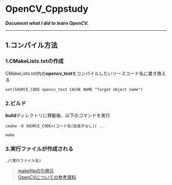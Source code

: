 # OpenCV_Cppstudy
***Document what I did to learn OpenCV.***
___
## 1.コンパイル方法
  ### 1.CMakeLists.txtの作成  
  CMakeLists.txt内の**opencv_test**をコンパイルしたいソースコード名に書き換える  
  ```  
  set(SOURCE_CODE opencv_test CACHE NAME "Target object name")
  ```
  ### 2.ビルド  
  **build**ディレクトリに移動後、以下のコマンドを実行
  ```
  cmake -D SOURCE_CODE=(コード名(拡張子なし)) ..
  ```
  ```
  make
  ```
  ### 3.実行ファイルが作成される
  ```
  ./(実行ファイル名)
  ```
> [makefileの引用元](https://qiita.com/kekenonono/items/0fcf042bca2d3d17867a)  
> [OpenCVについての参考資料](https://www.kspub.co.jp/book/detail/1538290.html)

